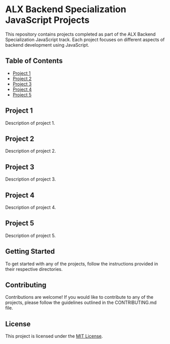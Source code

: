 # ALX Backend Specialization JavaScript Projects

This repository contains projects completed as part of the ALX Backend Specialization JavaScript track. Each project focuses on different aspects of backend development using JavaScript.

## Table of Contents

- [Project 1](#project-1)
- [Project 2](#project-2)
- [Project 3](#project-3)
- [Project 4](#project-4)
- [Project 5](#project-5)

## Project 1

Description of project 1.

## Project 2

Description of project 2.

## Project 3

Description of project 3.

## Project 4

Description of project 4.

## Project 5

Description of project 5.

## Getting Started

To get started with any of the projects, follow the instructions provided in their respective directories.

## Contributing

Contributions are welcome! If you would like to contribute to any of the projects, please follow the guidelines outlined in the CONTRIBUTING.md file.

## License

This project is licensed under the [MIT License](LICENSE).